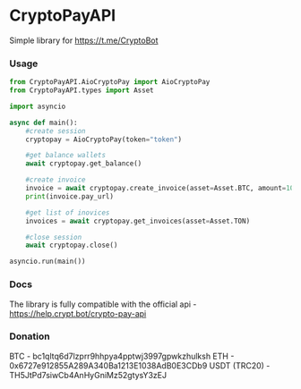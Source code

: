 # CryptoPayAPI
Simple library for https://t.me/CryptoBot

### Usage
```Python
from CryptoPayAPI.AioCryptoPay import AioCryptoPay
from CryptoPayAPI.types import Asset

import asyncio

async def main():
    #create session
    cryptopay = AioCryptoPay(token="token")

    #get balance wallets
    await cryptopay.get_balance()

    #create invoice
    invoice = await cryptopay.create_invoice(asset=Asset.BTC, amount=10)
    print(invoice.pay_url)

    #get list of inovices
    invoices = await cryptopay.get_invoices(asset=Asset.TON)

    #close session
    await cryptopay.close()

asyncio.run(main())

```

### Docs
The library is fully compatible with the official api - https://help.crypt.bot/crypto-pay-api

### Donation
BTC - bc1qltq6d7lzprr9hhpya4pptwj3997gpwkzhulksh
ETH - 0x6727e912855A289A340Ba1213E1038AdB0E3CDb9
USDT (TRC20) - TH5JtPd7siwCb4AnHyGniMz52gtysY3zEJ
